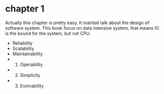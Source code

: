 # chapter 1
Actually this chapter is pretty easy. It maintail talk about the design of software system.
This book focus on data intensive system, that means IO is the bound for the system, but not CPU.

- Reliability
- Scalability
- Maintainability
- 1. Operability
- 2. Simplicity
- 3. Evolvability

